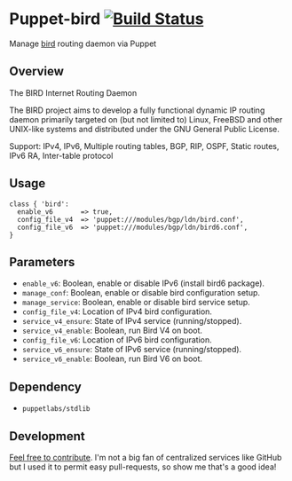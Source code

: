 # Puppet-bird [![Build Status](https://travis-ci.org/sbadia/puppet-bird.png)](https://travis-ci.org/sbadia/puppet-bird)

Manage [bird](http://bird.network.cz/) routing daemon via Puppet

## Overview

The BIRD Internet Routing Daemon

The BIRD project aims to develop a fully functional dynamic IP routing daemon primarily targeted on (but not limited to) Linux, FreeBSD and other UNIX-like systems and distributed under the GNU General Public License. 

Support: IPv4, IPv6, Multiple routing tables, BGP, RIP, OSPF, Static routes, IPv6 RA, Inter-table protocol

## Usage

```puppet
class { 'bird':
  enable_v6       => true,
  config_file_v4  => 'puppet:///modules/bgp/ldn/bird.conf',
  config_file_v6  => 'puppet:///modules/bgp/ldn/bird6.conf',
}
```

## Parameters

* `enable_v6`: Boolean, enable or disable IPv6 (install bird6 package).
* `manage_conf`: Boolean, enable or disable bird configuration setup.
* `manage_service`: Boolean, enable or disable bird service setup.
* `config_file_v4`: Location of IPv4 bird configuration.
* `service_v4_ensure`: State of IPv4 service (running/stopped).
* `service_v4_enable`: Boolean, run Bird V4 on boot.
* `config_file_v6`: Location of IPv6 bird configuration.
* `service_v6_ensure`: State of IPv6 service (running/stopped).
* `service_v6_enable`: Boolean, run Bird V6 on boot.

## Dependency

* `puppetlabs/stdlib`

## Development

[Feel free to contribute](https://github.com/sbadia/puppet-metche/). I'm not a big fan of centralized services like GitHub but I used it to permit easy pull-requests, so show me that's a good idea!
